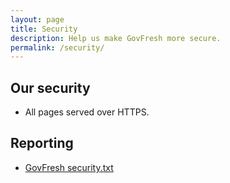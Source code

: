 ```yaml
---
layout: page
title: Security
description: Help us make GovFresh more secure.
permalink: /security/
---
```


## Our security

- All pages served over HTTPS.

## Reporting

- [GovFresh security.txt](https://github.com/govfresh/govfresh.github.io/blob/main/.well-known/security.txt)